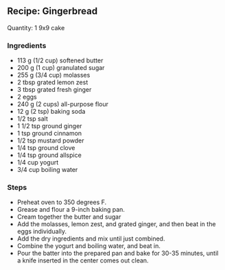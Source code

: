 ## Recipe: Gingerbread
Quantity: 1 9x9 cake  

### Ingredients
 - 113 g (1/2 cup) softened butter
 - 200 g (1 cup) granulated sugar
 - 255 g (3/4 cup) molasses
 - 2 tbsp grated lemon zest
 - 3 tbsp grated fresh ginger
 - 2 eggs
 - 240 g (2 cups) all-purpose flour
 - 12 g (2 tsp) baking soda
 - 1/2 tsp salt
 - 1 1/2 tsp ground ginger
 - 1 tsp ground cinnamon
 - 1/2 tsp mustard powder
 - 1/4 tsp ground clove
 - 1/4 tsp ground allspice
 - 1/4 cup yogurt
 - 3/4 cup boiling water

### Steps
 - Preheat oven to 350 degrees F.
 - Grease and flour a 9-inch baking pan.
 - Cream together the butter and sugar
 - Add the molasses, lemon zest, and grated ginger, and then beat in the eggs individually.
 - Add the dry ingredients and mix until just combined.
 - Combine the yogurt and boiling water, and beat in.
 - Pour the batter into the prepared pan and bake for 30-35 minutes, until a knife inserted in the center comes out clean.

